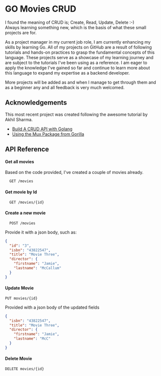 
# GO Movies CRUD

I found the meaning of CRUD is; Create, Read, Update, Delete :-)  
Always learning something new, which is the basis of what these small projects are for.  

As a project manager in my current job role, I am currently enhancing my skills by learning Go. All of my projects on GitHub are a result of following tutorials and hands-on practices to grasp the fundamental concepts of this language. These projects serve as a showcase of my learning journey and are subject to the tutorials I've been using as a reference. I am eager to apply the knowledge I've gained so far and continue to learn more about this language to expand my expertise as a backend developer.  

More projects will be added as and when I manage to get through them and as a beginner any and all feedback is very much welcomed. 
## Acknowledgements
This most recent project was created following the awesome tutorial by Akhil Sharma. 

 - [Build A CRUD API with Golang](https://youtu.be/TkbhQQS3m_o)
 - [Using the Mux Package from Gorilla](https://github.com/gorilla/mux)



## API Reference

#### Get all movies
Based on the code provided, I've created a couple of movies already.

```http
  GET /movies
```

#### Get movie by Id

```http
  GET /movies/{id}
```

#### Create a new movie
```http
  POST /movies
```
Provide it with a json body, such as:
```json
{
  "id": "3",
  "isbn": "43822547",
  "title": "Movie Three",
  "director": {
    "firstname": "Jamie",
    "lastname": "McCallum"
  }
}
```

#### Update Movie 
```http
PUT movies/{id}
```
Provided with a json body of the updated fields
```json
{
  "isbn": "43822547",
  "title": "Movie Three",
  "director": {
    "firstname": "Jamie",
    "lastname": "McC"
  }
}
```

#### Delete Movie
```http
DELETE movies/{id}
```
